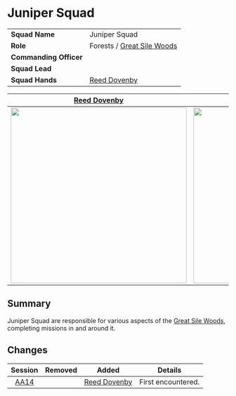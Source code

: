 # Juniper Squad

|||
| --- | --- |
| **Squad Name** | Juniper Squad | squad.2
| **Role** | Forests / [Great Sile Woods](../../../../places/topography/forests/great-sile-woods.md) |
| **Commanding Officer** | |
| **Squad Lead** | |
| **Squad Hands** | [Reed Dovenby](../../../../characters/reed-dovenby.md) |

| [Reed Dovenby](../../../../characters/reed-dovenby.md) | Name | Name | Name |
|:---:|:---:|:---:|:---:|
| <img src="https://raw.githubusercontent.com/jesskelsall/astarus-images/main/characters/portraits/imageid.png" height="400" /> | <img src="https://raw.githubusercontent.com/jesskelsall/astarus-images/main/characters/portraits/imageid.png" height="400" /> | <img src="https://raw.githubusercontent.com/jesskelsall/astarus-images/main/characters/portraits/imageid.png" height="400" /> | <img src="https://raw.githubusercontent.com/jesskelsall/astarus-images/main/characters/portraits/imageid.png" height="400" /> |

## Summary

Juniper Squad are responsible for various aspects of the [Great Sile Woods](../../../../places/topography/forests/great-sile-woods.md), completing missions in and around it.

## Changes

| Session | Removed | Added | Details |
|:---:| --- | --- | --- |
| [AA14](../../../../sessions/AA14.md) || [Reed Dovenby](../../../../characters/reed-dovenby.md) | First encountered. |
